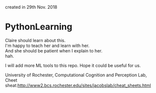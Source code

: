 created in 29th Nov. 2018

# PythonLearning
Claire should learn about this.<br>
I'm happy to teach her and learn with her. <br>
And she should be patient when I explain to her.<br>
hah. <br>

I will add more ML tools to this repo. Hope it could be useful for us. <br>

University of Rochester, Computational Cognition and Perception Lab, Cheet sheat:http://www2.bcs.rochester.edu/sites/jacobslab/cheat_sheets.html<br>

